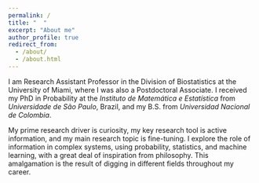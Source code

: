 ```yaml
---
permalink: /
title: "  "
excerpt: "About me"
author_profile: true
redirect_from: 
  - /about/
  - /about.html
---
```


I am Research Assistant Professor in the Division of Biostatistics at the University of Miami, where I was also a Postdoctoral Associate. I received my PhD in Probability at the _Instituto de Matemática e Estatística_ from _Universidade de São Paulo_, Brazil, and my B.S. from _Universidad Nacional de Colombia_. 

My prime research driver is curiosity, my key research tool is active information, and my main research topic is fine-tuning. I explore the role of information in complex systems, using probability, statistics, and machine learning, with a great deal of inspiration from philosophy. This amalgamation is the result of digging in different fields throughout my career.
